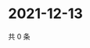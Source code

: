 # 2021-12-13

共 0 条

<!-- BEGIN WEIBO -->
<!-- 最后更新时间 Mon Dec 13 2021 00:16:53 GMT+0800 (China Standard Time) -->

<!-- END WEIBO -->
